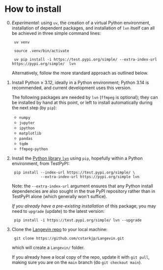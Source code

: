 # How to install

0. *Experimental*: using `uv`, the creation of a virtual Python environment, installation of dependent packages, and installation of `lvn` itself can all be achieved in three simple command lines:

        uv venv

        source .venv/bin/activate

        uv pip install -i https://test.pypi.org/simple/ --extra-index-url https://pypi.org/simple/  lvn

    Alternatively, follow the more standard approach as outlined below.

1. Install Python $\geq$ 3.12, ideally in a Python environment; Python 3.14 is recommended, and current development uses this version. 

    The following packages are needed by `lvn` (`ffmpeg` is optional); they can be installed by hand at this point, or left to install automatically during the next step (by `pip`):
    - `numpy`
    - `jupyter`
    - `ipython`
    - `matplotlib`  
    - `pandas`
    - `tqdm`
    - `ffmpeg-python`

    

2. Install the [Python library `lvn`](https://test.pypi.org/project/lvn/) using `pip`, hopefully within a Python environment, from TestPyPI:

        pip install --index-url https://test.pypi.org/simple/ \
                    --extra-index-url https://pypi.org/simple lvn

    Note: the `--extra-index-url` argument ensures that any Python install
    dependencies are also sought in the true PyPI repository rather
    than in TestPyPI alone (which generally won't suffice). 

    _If you already have a pre-existing installation_ of this package, you may need to `upgrade` (update) to the latest version:

    
        pip install -i https://test.pypi.org/simple/ lvn --upgrade

3. Clone the [Langevin repo](https://github.com/cstarkjp/Langevin/tree/main) to your local machine:

        git clone https://github.com/cstarkjp/Langevin.git

    which will create a `Langevin/` folder. 

    If you already have a local copy of the repo, update it with `git pull`, making sure you are on the `main` branch (do `git checkout main`).

